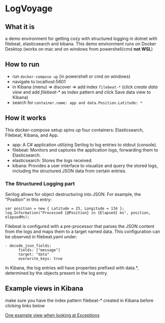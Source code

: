 # LogVoyage
## What it is
a demo environment for getting cozy with structured logging in dotnet with filebeat, elasticsearch and kibana. This demo environment runs on Docker Desktop (works on mac and on windows from powershell/cmd **not WSL**)
## How to run

* run ```docker-compose up``` (in powershell or cmd on windows)
* navigate to localhost:5601
* in Kibana (menu) => discover => add index ```filebeat-*```  (click *create data view* and add *filebeat-** as index pattern and click Save data view to Kibana) 
* search for ```container.name: app and data.Position.Latitude: *```

## How it works

This docker-compose setup spins up four containers: Elasticsearch, Filebeat, Kibana, and App.

* app: A C# application utilizing Serilog to log entries to stdout (console).
* filebeat: Monitors and captures the application logs, forwarding them to Elasticsearch.
* elasticsearch: Stores the logs received.
* kibana: Provides a user interface to visualize and query the stored logs, including the structured JSON data from certain entries.

### The Structured Logging part 

Serilog allows for object destructuring into JSON. For example, the "Position" in this entry: 
```
var position = new { Latitude = 25, Longitude = 134 };
log.Information("Processed {@Position} in {Elapsed} ms", position, elapsedMs);
```
Filebeat is configured with a pre-processor that parses the JSON content from the logs and maps them to a target named data. This configuration can be observed in filebeat.yaml under:
```
- decode_json_fields:
      fields: ["message"]
      target: "data"
      overwrite_keys: true
```

In Kibana, the log entries will have properties prefixed with data.*, determined by the objects present in the log entry.


## Example views in Kibana
make sure you have the index pattern filebeat-* created in Kibana before clicking links below

[One example view when looking at Exceptions](http://localhost:5601/app/discover#/?_g=(filters:!(),refreshInterval:(pause:!f,value:5000),time:(from:now-1d,to:now))&_a=(columns:!('data.@m','data.@l','data.@x'),filters:!(),grid:(columns:(aws.cloudwatch.message:(width:293))),index:'7bb7b3c7-7e36-4d7a-9241-3246d4e866f9',interval:auto,query:(language:kuery,query:'data.@l:%20Error'),sort:!(!('@timestamp',desc))))
